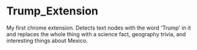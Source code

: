 # Trump_Extension
My first chrome extension. Detects text nodes with the word 'Trump' in it and replaces the whole thing
with a science fact, geography trivia, and interesting things about Mexico.
